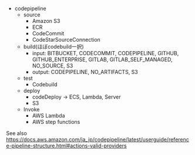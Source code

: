 + codepipeline
  + source
    + Amazon S3
    + ECR
    + CodeCommit
    + CodeStarSourceConnection
  + build(ほぼcodebuild一択)
    + input: BITBUCKET, CODECOMMIT, CODEPIPELINE, GITHUB, GITHUB_ENTERPRISE, GITLAB, GITLAB_SELF_MANAGED, NO_SOURCE, S3
    + output: CODEPIPELINE, NO_ARTIFACTS, S3
  + test
    + Codebuild
  + deploy
    + codeDeploy -> ECS, Lambda, Server
    + S3
  + Invoke
    + AWS Lambda
    + AWS step functions

See also https://docs.aws.amazon.com/ja_jp/codepipeline/latest/userguide/reference-pipeline-structure.html#actions-valid-providers